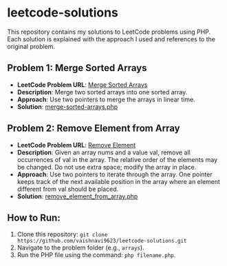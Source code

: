 # leetcode-solutions

This repository contains my solutions to LeetCode problems using PHP. Each solution is explained with the approach I used and references to the original problem.

## Problem 1: Merge Sorted Arrays
- **LeetCode Problem URL**: [Merge Sorted Arrays](https://leetcode.com/problems/merge-sorted-array/description/?envType=study-plan-v2&envId=top-interview-150)
- **Description**: Merge two sorted arrays into one sorted array.
- **Approach**: Use two pointers to merge the arrays in linear time.
- **Solution**: [merge-sorted-arrays.php](https://leetcode.com/problems/merge-sorted-array/post-solution/?submissionId=1457111695)

<!-- ------------------------------------------------------------------------------------------------------------- -->
## Problem 2: Remove Element from Array
- **LeetCode Problem URL**: [Remove Element](https://leetcode.com/problems/remove-element/description/?envType=study-plan-v2&envId=top-interview-150)
- **Description**: Given an array nums and a value val, remove all occurrences of val in the array. The relative order of the elements may be changed. Do not use extra space; modify the array in place.
- **Approach**: Use two pointers to iterate through the array. One pointer keeps track of the next available position in the array where an element different from val should be placed.
- **Solution**: [remove_element_from_array.php](https://leetcode.com/problems/remove-element/?envType=study-plan-v2&envId=top-interview-150)

<!-- -------------------------------------------------------------------------------------------------------------- -->
## How to Run:
1. Clone this repository: `git clone https://github.com/vaishnavi9623/leetcode-solutions.git`
2. Navigate to the problem folder (e.g., `arrays`).
3. Run the PHP file using the command: `php filename.php`.
